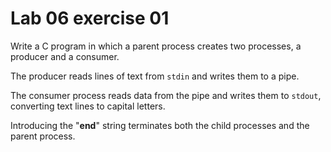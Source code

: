 <!--
vim: tabstop=4 shiftwidth=4
-->
# Lab 06 exercise 01
Write a C program in which a parent process creates two processes,
a producer and a consumer.

The producer reads lines of text from `stdin` and writes them to a pipe.

The consumer process reads data from the pipe and writes them to `stdout`,
converting text lines to capital letters.

Introducing the "__end__" string terminates both the child processes
and the parent process.
